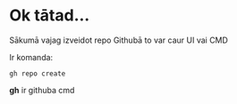 # Ok tātad...

Sākumā vajag izveidot repo
Githubā to var caur UI vai CMD

Ir komanda:
```
gh repo create
```
**gh** ir githuba cmd